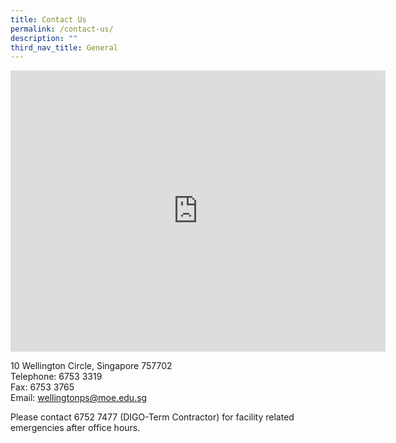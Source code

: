 ```yaml
---
title: Contact Us
permalink: /contact-us/
description: ""
third_nav_title: General
---
```

<iframe loading="lazy" allowfullscreen="" style="border:0;" height="450" width="600" src="https://www.google.com/maps/embed?pb=!1m14!1m8!1m3!1d7977.073847581125!2d103.822446!3d1.45216!3m2!1i1024!2i768!4f13.1!3m3!1m2!1s0x0%3A0xc716730919856518!2sWellington%20Primary%20School!5e0!3m2!1sen!2ssg!4v1676689384121!5m2!1sen!2ssg"></iframe>

10 Wellington Circle,&nbsp;Singapore 757702 <br>
Telephone: 6753 3319 <br>
Fax: 6753 3765 <br>
Email:&nbsp;[wellingtonps@moe.edu.sg](mailto:wellingtonps@moe.edu.sg)

Please contact 6752 7477 (DIGO-Term Contractor) for facility related emergencies after office hours.